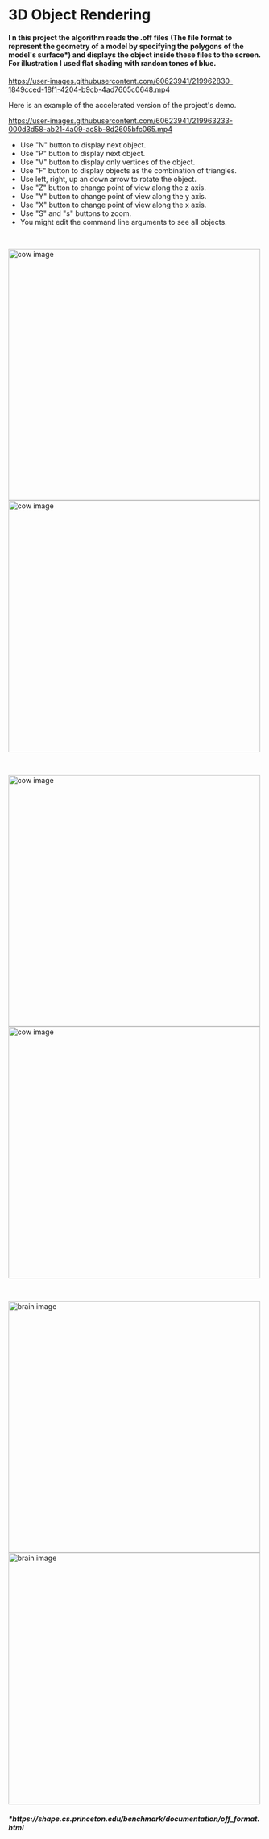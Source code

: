 


<h1>3D Object Rendering</h1>
<h4>I n this project the algorithm reads the .off files (The file format to represent the geometry of a model by specifying the polygons of the model's surface*) and displays the object inside these files to the screen. For illustration I used flat shading with random tones of blue.</h4>



https://user-images.githubusercontent.com/60623941/219962830-1849cced-18f1-4204-b9cb-4ad7605c0648.mp4

<p>Here is an example of the accelerated version of the project's demo.</p>



https://user-images.githubusercontent.com/60623941/219963233-000d3d58-ab21-4a09-ac8b-8d2605bfc065.mp4


<ul>
  <li>Use "N" button to display next object.</li>
  <li>Use "P" button to display next object.</li>
  <li>Use "V" button to display only vertices of the object.</li>
  <li>Use "F" button to display objects as the combination of triangles.</li>
  <li>Use left, right, up an down arrow to rotate the object.</li>
  <li>Use "Z" button to change point of view along the z axis.</li>
  <li>Use "Y" button to change point of view along the y axis.</li>
  <li>Use "X" button to change point of view along the x axis.</li>
  <li>Use "S" and "s" buttons to zoom.</li>
  <li>You might edit the command line arguments to see all objects.</li>
</ul>
<br>


<p float="left">
  <img src="https://user-images.githubusercontent.com/60623941/219963514-51874ce3-8b40-4685-a8c1-67c3dc56d99d.PNG" width="500" alt="cow image"/>
  <img src="https://user-images.githubusercontent.com/60623941/219963517-2bd28844-274a-4b46-8701-6761c35ef095.PNG" width="500" alt="cow image"/>
</p>
<br>
<p float="left">
  <img src="https://user-images.githubusercontent.com/60623941/219963519-5ce30a6a-71e3-413d-93e8-0605e18bec34.PNG" width="500" alt="cow image"/>
  <img src="https://user-images.githubusercontent.com/60623941/219963520-52cb50f1-6d05-49f7-af45-f267e178b309.PNG" width="500" alt="cow image"/>
</p>
<br>
<p float="left">
  <img src="https://user-images.githubusercontent.com/60623941/219963639-2ea231c0-e72b-4170-b37d-4f0e1a120117.PNG" width="500" alt="brain image"/>
  <img src="https://user-images.githubusercontent.com/60623941/219963643-62725933-124c-4e52-99c7-88e02784341f.PNG" width="500" alt="brain image"/>
</p>

<h5>*https://shape.cs.princeton.edu/benchmark/documentation/off_format.html</h5>
